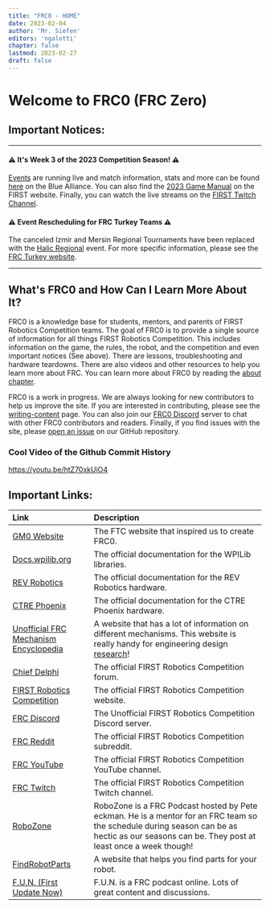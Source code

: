 ```yaml
---
title: "FRC0 - HOME"
date: 2023-02-04
author: 'Mr. Siefen'
editors: 'ngalotti'
chapter: false
lastmod: 2023-02-27
draft: false
---
```


# Welcome to FRC0 (FRC Zero)

## Important Notices:
---

#### &#x26A0; It's Week 3 of the 2023 Competition Season! &#x26A0;

[Events](/competition/events/) are running live and match information, stats and more can be found [here](https://www.thebluealliance.com/events) on the Blue Alliance.  You can also find the [2023 Game Manual](https://firstfrc.blob.core.windows.net/frc2023/Manual/2023FRCGameManual.pdf) on the FIRST website.  Finally, you can watch the live streams on the [FIRST Twitch Channel](https://www.thebluealliance.com/gameday#chat=hidden).

#### &#x26A0; Event Rescheduling for FRC Turkey Teams &#x26A0;

The canceled Izmir and Mersin Regional Tournaments have been replaced with the [Halic Regional](https://frc-events.firstinspires.org/2023/TUHC) event. For more specific information, please see the [FRC Turkey website](https://www.frcturkey.org/2023-izmir-mersin-regional/).

---

## What's FRC0 and How Can I Learn More About It?

FRC0 is a knowledge base for students, mentors, and parents of FIRST Robotics Competition teams.  The goal of FRC0 is to provide a single source of information for all things FIRST Robotics Competition.  This includes information on the game, the rules, the robot, and the competition and even important notices (See above). There are lessons, troubleshooting and hardware teardowns.  There are also videos and other resources to help you learn more about FRC. You can learn more about FRC0 by reading the [about chapter](/about/).

FRC0 is a work in progress.  We are always looking for new contributors to help us improve the site.  If you are interested in contributing, please see the [writing-content](/about/writing-content) page. You can also join our [FRC0 Discord](https://discord.gg/Ja2WFKCjEK) server to chat with other FRC0 contributors and readers. Finally, if you find issues with the site, please [open an issue](https://github.com/frc0/frc0site/issues/new/choose) on our GitHub repository.

### Cool Video of the Github Commit History

https://youtu.be/htZ70xkUiO4

## Important Links:

| Link | Description |
| :--- | :--- |
| [GM0 Website](https://gm0.org) | The FTC website that inspired us to create FRC0. |
| [Docs.wpilib.org](https://docs.wpilib.org/en/stable/) | The official documentation for the WPILib libraries. |
| [REV Robotics](https://docs.revrobotics.com/docs/rev-ion) | The official documentation for the REV Robotics hardware. |
| [CTRE Phoenix](https://phoenix-documentation.readthedocs.io/en/latest/) | The official documentation for the CTRE Phoenix hardware. |
| [Unofficial FRC Mechanism Encyclopedia](https://www.projectb.net.au/resources/robot-mechanisms/) | A website that has a lot of information on different mechanisms. This website is really handy for engineering design [research](https://frczero.org/engineering_design/design_process/research_the_problem/)! |
| [Chief Delphi](https://www.chiefdelphi.com/) | The official FIRST Robotics Competition forum. |
| [FIRST Robotics Competition](https://www.firstinspires.org/robotics/frc) | The official FIRST Robotics Competition website. |
| [FRC Discord](https://discord.gg/frc) | The Unofficial FIRST Robotics Competition Discord server. |
| [FRC Reddit](https://www.reddit.com/r/FRC/) | The official FIRST Robotics Competition subreddit. |
| [FRC YouTube](https://www.youtube.com/@FIRSTRoboticsCompetition) | The official FIRST Robotics Competition YouTube channel. |
| [FRC Twitch](https://www.twitch.tv/firstinspires) | The official FIRST Robotics Competition Twitch channel. |
| [RoboZone](https://www.youtube.com/c/RoboZoneTV) | RoboZone is a FRC Podcast hosted by Pete eckman. He is a mentor for an FRC team so the schedule during season can be as hectic as our seasons can be. They post at least once a week though! |
| [FindRobotParts](https://www.findrobotparts.com/) | A website that helps you find parts for your robot. |
| [F.U.N. (First Update Now)](https://www.youtube.com/firstupdatesnow) | F.U.N. is a FRC podcast online. Lots of great content and discussions. |
